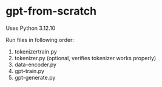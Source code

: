 # gpt-from-scratch

Uses Python 3.12.10

Run files in following order:
1. tokenizertrain.py
2. tokenizer.py (optional, verifies tokenizer works properly)
3. data-encoder.py
4. gpt-train.py
5. gpt-generate.py